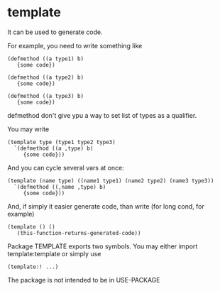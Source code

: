 template
========

It can be used to generate code.

For example, you need to write something like 

    (defmethod ((a type1) b)
       {some code})
   
    (defmethod ((a type2) b)
       {some code})
   
    (defmethod ((a type3) b)
       {some code})
   
defmethod don't give ypu a way to set list of types as a qualifier.

You may write

    (template type (type1 type2 type3)
      `(defmethod ((a ,type) b)
         {some code}))

And you can cycle several vars at once:

    (template (name type) ((name1 type1) (name2 type2) (name3 type3))
      `(defmethod ((,name ,type) b)
         {some code}))

And, if simply it easier generate code, than write (for long cond, for example)

    (template () ()
       (this-function-returns-generated-code))

Package TEMPLATE exports two symbols. You may either import template:template or simply use

    (template:! ...)
    
The package is not intended to be in USE-PACKAGE
